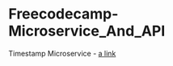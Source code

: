 # Freecodecamp-Microservice_And_API
Timestamp Microservice - [a link](https://replit.com/@JaspreetSingh32/boilerplate-project-timestamp)
